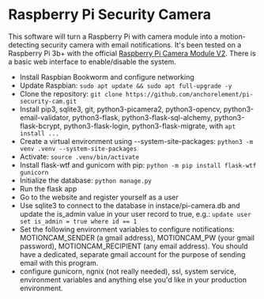 # Raspberry Pi Security Camera

This software will turn a Raspberry Pi with camera module into a motion-detecting security camera with email notifications.  It's been tested on a Raspberry Pi 3b+ with the official [Raspberry Pi Camera Module V2](https://www.raspberrypi.com/products/camera-module-v2/).  There is a basic web interface to enable/disable the system.  

- Install Raspbian Bookworm and configure networking
- Update Raspbian: `sudo apt update && sudo apt full-upgrade -y`
- Clone the repository: `git clone https://github.com/anchorelement/pi-security-cam.git`
- Install pip3, sqlite3, git, python3-picamera2, python3-opencv, python3-email-validator, python3-flask, python3-flask-sql-alchemy, python3-flask-bcrypt, python3-flask-login, python3-flask-migrate, with `apt install ...`
- Create a virtual environment using --system-site-packages: `python3 -m venv .venv --system-site-packages`
- Activate: `source .venv/bin/activate`
- Install flask-wtf and gunicorn with pip: `python -m pip install flask-wtf gunicorn`
- Initialize the database: `python manage.py`
- Run the flask app
- Go to the website and register yourself as a user
- Use sqlite3 to connect to the database in instace/pi-camera.db and update the is_admin value in your user record to true, e.g.: `update user set is_admin = true where id == 1`
- Set the following environment variables to configure notifications: MOTIONCAM_SENDER (a gmail address), MOTIONCAM_PW (your gmail password), MOTIONCAM_RECIPIENT (any email address).  You should have a dedicated, separate gmail account for the purpose of sending email with this program.  
- configure gunicorn, ngnix (not really needed), ssl, system service, environment variables and anything else you'd like in your production environment.  